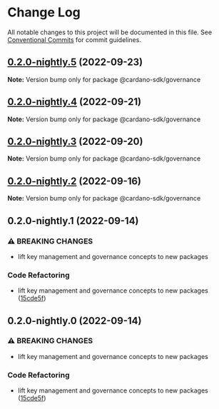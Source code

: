 # Change Log

All notable changes to this project will be documented in this file.
See [Conventional Commits](https://conventionalcommits.org) for commit guidelines.

## [0.2.0-nightly.5](https://github.com/input-output-hk/cardano-js-sdk/compare/@cardano-sdk/governance@0.2.0-nightly.4...@cardano-sdk/governance@0.2.0-nightly.5) (2022-09-23)

**Note:** Version bump only for package @cardano-sdk/governance





## [0.2.0-nightly.4](https://github.com/input-output-hk/cardano-js-sdk/compare/@cardano-sdk/governance@0.2.0-nightly.3...@cardano-sdk/governance@0.2.0-nightly.4) (2022-09-21)

**Note:** Version bump only for package @cardano-sdk/governance





## [0.2.0-nightly.3](https://github.com/input-output-hk/cardano-js-sdk/compare/@cardano-sdk/governance@0.2.0-nightly.2...@cardano-sdk/governance@0.2.0-nightly.3) (2022-09-20)

**Note:** Version bump only for package @cardano-sdk/governance





## [0.2.0-nightly.2](https://github.com/input-output-hk/cardano-js-sdk/compare/@cardano-sdk/governance@0.2.0-nightly.1...@cardano-sdk/governance@0.2.0-nightly.2) (2022-09-16)

**Note:** Version bump only for package @cardano-sdk/governance





## 0.2.0-nightly.1 (2022-09-14)


### ⚠ BREAKING CHANGES

* lift key management and governance concepts to new packages

### Code Refactoring

* lift key management and governance concepts to new packages ([15cde5f](https://github.com/input-output-hk/cardano-js-sdk/commit/15cde5f9becff94dac17278cb45e3adcaac763b5))



## 0.2.0-nightly.0 (2022-09-14)


### ⚠ BREAKING CHANGES

* lift key management and governance concepts to new packages

### Code Refactoring

* lift key management and governance concepts to new packages ([15cde5f](https://github.com/input-output-hk/cardano-js-sdk/commit/15cde5f9becff94dac17278cb45e3adcaac763b5))

